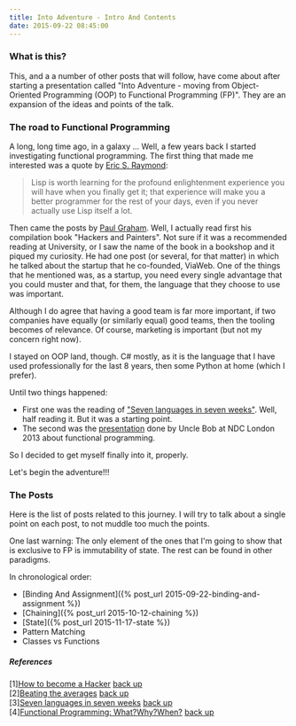 ```yaml
---
title: Into Adventure - Intro And Contents
date: 2015-09-22 08:45:00
---
```


### What is this?
This, and a a number of other posts that will follow, have come about after starting a presentation called "Into Adventure - moving from Object-Oriented Programming (OOP) to Functional Programming (FP)". They are an expansion of the ideas and points of the talk.

### The road to Functional Programming
A long, long time ago, in a galaxy ... Well, a few years back I started investigating functional programming. The first thing that made me interested was a quote by <a name="return1"><a href="#1">Eric S. Raymond</a></a>:

> Lisp is worth learning for the profound enlightenment experience you will have when you finally get it; that experience will make you a better programmer for the rest of your days, even if you never actually use Lisp itself a lot.

Then came the posts by <a name="return2"><a href="#2">Paul Graham</a></a>. Well, I actually read first his compilation book "Hackers and Painters". Not sure if it was a recommended reading at University, or I saw the name of the book in a bookshop and it piqued my curiosity. He had one post (or several, for that matter) in which he talked about the startup that he co-founded, ViaWeb. One of the things that he mentioned was, as a startup, you need every single advantage that you could muster and that, for them, the language that they choose to use was important.

Although I do agree that having a good team is far more important, if two companies have equally (or similarly equal) good teams, then the tooling becomes of relevance. Of course, marketing is important (but not my concern right now).

I stayed on OOP land, though. C# mostly, as it is the language that I have used professionally for the last 8 years, then some Python at home (which I prefer).

Until two things happened:

- First one was the reading of <a name="return3"><a href="#3">"Seven languages in seven weeks"</a></a>. Well, half reading it. But it was a starting point.
- The second was the <a name="return4"><a href="#4">presentation</a></a> done by Uncle Bob at NDC London 2013 about functional programming.

So I decided to get myself finally into it, properly.

Let's begin the adventure!!!

### The Posts

Here is the list of posts related to this journey. I will try to talk about a single point on each post, to not muddle too much the points.

One last warning: The only element of the ones that I'm going to show that is exclusive to FP is immutability of state. The rest can be found in other paradigms.

In chronological order:

- [Binding And Assignment]({% post_url 2015-09-22-binding-and-assignment %})
- [Chaining]({% post_url 2015-10-12-chaining %})
- [State]({% post_url 2015-11-17-state %})
- Pattern Matching
- Classes vs Functions




##### References

[1]<a name="1"><a href="http://www.meetopia.net/virus/pdf-ps_db/ERayomd_How_To_Become_A_Hacker.pdf">How to become a Hacker</a></a>  <a href="#return1">back up</a><br/>
[2]<a name="2"><a href="http://paulgraham.com/avg.html">Beating the averages</a></a>  <a href="#return2">back up</a><br/>
[3]<a name="3"><a href="https://pragprog.com/book/btlang/seven-languages-in-seven-weeks">Seven languages in seven weeks</a></a>  <a href="#return3">back up</a><br/>
[4]<a name="4"><a href="https://vimeo.com/84676527">Functional Programming: What?Why?When?</a></a>  <a href="#return4">back up</a><br/>
